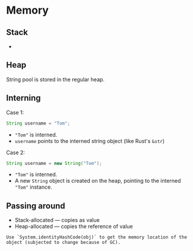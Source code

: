 # Memory

## Stack

-

## Heap

String pool is stored in the regular heap.

## Interning
Case 1:

```java
String username = "Tom";
```

* `"Tom"` is interned.
* `username` points to the interned string object (like Rust's `&str`)

Case 2:

```java
String username = new String("Tom");
```

* `"Tom"` is interned.
* A new `String` object is created on the heap, pointing to the interned `"Tom"` instance.


## Passing around

* Stack-allocated — copies as value
* Heap-allocated — copies the reference of value

```admonish tip title="Memory location"
Use `System.identityHashCode(obj)` to get the memory location of the object (subjected to change because of GC).
```
